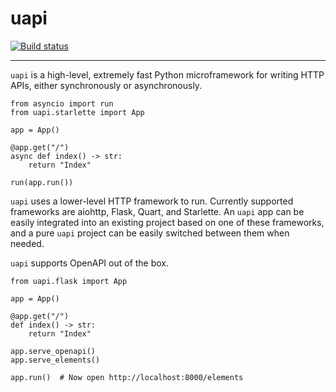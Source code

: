 # uapi

<a href="https://github.com/Tinche/uapi/actions?workflow=CI">
   <img src="https://github.com/Tinche/uapi/workflows/CI/badge.svg" alt="Build status" />
</a>

---

`uapi` is a high-level, extremely fast Python microframework for writing HTTP APIs, either synchronously or asynchronously.

```python3
from asyncio import run
from uapi.starlette import App

app = App()

@app.get("/")
async def index() -> str:
    return "Index"

run(app.run())
```

`uapi` uses a lower-level HTTP framework to run. Currently supported frameworks are aiohttp, Flask, Quart, and Starlette.
An `uapi` app can be easily integrated into an existing project based on one of these frameworks, and a pure `uapi` project can be
easily switched between them when needed.

`uapi` supports OpenAPI out of the box.

```python3
from uapi.flask import App

app = App()

@app.get("/")
def index() -> str:
    return "Index"

app.serve_openapi()
app.serve_elements()

app.run()  # Now open http://localhost:8000/elements
```
